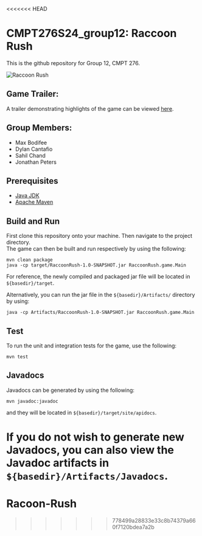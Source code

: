 <<<<<<< HEAD
# CMPT276S24_group12: Raccoon Rush
This is the github repository for Group 12, CMPT 276.  

![Raccoon Rush](https://github.sfu.ca/gna22/CMPT276S24_group12/blob/main/src/main/resources/menu/menu_title.png?raw=true)

## Game Trailer:
A trailer demonstrating highlights of the game can be viewed [here](https://www.youtube.com/watch?v=FV8iqgWPEO8).

## Group Members:
- Max Bodifee
- Dylan Cantafio
- Sahil Chand
- Jonathan Peters

## Prerequisites 
- [Java JDK](https://www.oracle.com/java/technologies/downloads/)
- [Apache Maven](https://maven.apache.org/download.cgi)

## Build and Run
First clone this repository onto your machine. Then navigate to the project directory. <br>
The game can then be built and run respectively by using the following:
```
mvn clean package
java -cp target/RaccoonRush-1.0-SNAPSHOT.jar RaccoonRush.game.Main
```
For reference, the newly compiled and packaged jar file will be located in `${basedir}/target`.

Alternatively, you can run the jar file in the `${basedir}/Artifacts/` directory by using:
```
java -cp Artifacts/RaccoonRush-1.0-SNAPSHOT.jar RaccoonRush.game.Main
```

## Test
To run the unit and integration tests for the game, use the following:
```
mvn test
```

## Javadocs
Javadocs can be generated by using the following: 
```
mvn javadoc:javadoc
```
and they will be located in `${basedir}/target/site/apidocs`. 

If you do not wish to generate new Javadocs, you can also view the Javadoc artifacts in `${basedir}/Artifacts/Javadocs`.
=======
# Racoon-Rush
>>>>>>> 778499a28833e33c8b74379a660f7120bdea7a2b
